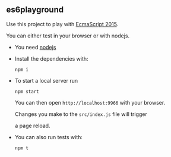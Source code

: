 es6playground
-------------

Use this project to play with
[EcmaScript 2015](http://www.ecma-international.org/ecma-262/6.0/).

You can either test in your browser or with nodejs.

- You need [nodejs](http://nodejs.com)

- Install the dependencies with:

  ```shell
  npm i
  ```

- To start a local server run

  ```shell
  npm start
  ```

  You can then open `http://localhost:9966` with your browser.

  Changes you make to the `src/index.js` file will trigger

  a page reload.

- You can also run tests with:

  ```shell
  npm t
  ```


